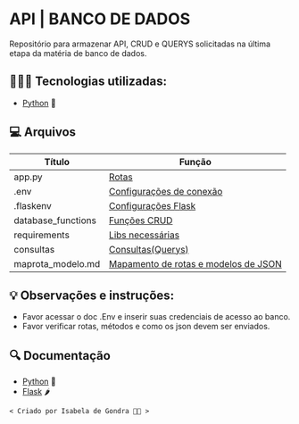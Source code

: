 # API | BANCO DE DADOS

Repositório para armazenar API, CRUD e QUERYS solicitadas na última etapa da matéria de banco de dados.

## 👩🏽‍💻 Tecnologias utilizadas:
- [Python](https://www.python.org) 🐍

## 💻 Arquivos

| Título | Função |
|-------|---------|
|app.py| [Rotas](app.py)|
|.env| [Configurações de conexão](.env)|
|.flaskenv| [Configurações Flask](.flaskenv)|
|database_functions| [Funções CRUD](database_functions.py)|
|requirements| [Libs necessárias](requirements.txt)|
|consultas| [Consultas(Querys)](consultas.txt)|
|maprota_modelo.md| [Mapamento de rotas e modelos de JSON](maprota_modelo.md)| 

## 💡 Observações e instruções: 

- Favor acessar o doc .Env e inserir suas credenciais de acesso ao banco. 
- Favor verificar rotas, métodos e como os json devem ser enviados. 

## 🔍 Documentação
- [Python](https://www.python.org/doc/) 🐍
- [Flask](https://flask.palletsprojects.com/en/3.0.x/) 🌶

```
< Criado por Isabela de Gondra 🖖🏽 >
```
